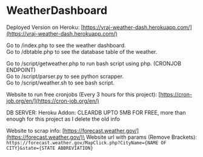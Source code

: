 # WeatherDashboard

Deployed Version on Heroku: [https://vraj-weather-dash.herokuapp.com/](https://vraj-weather-dash.herokuapp.com/)

Go to /index.php to see the weather dashboard.\
Go to /dbtable.php to see the database table of the weather.

Go to /script/getweather.php to run bash script using php. (CRONJOB ENDPOINT)\
Go to /script/parser.py to see python scrapper.\
Go to /script/weather.sh to see bash script.

Website to run free cronjobs (Every 3 hours for this project): [https://cron-job.org/en/](https://cron-job.org/en/)

DB SERVER: Heroku Addon: CLEARDB UPTO 5MB FOR FREE, more than enough for this project as I delete the old info

Website to scrap info: [https://forecast.weather.gov/](https://forecast.weather.gov/)\
Website url with params (Remove Brackets): `https://forecast.weather.gov/MapClick.php?CityName={NAME OF CITY}&state={STATE ABBREVIATION}`

